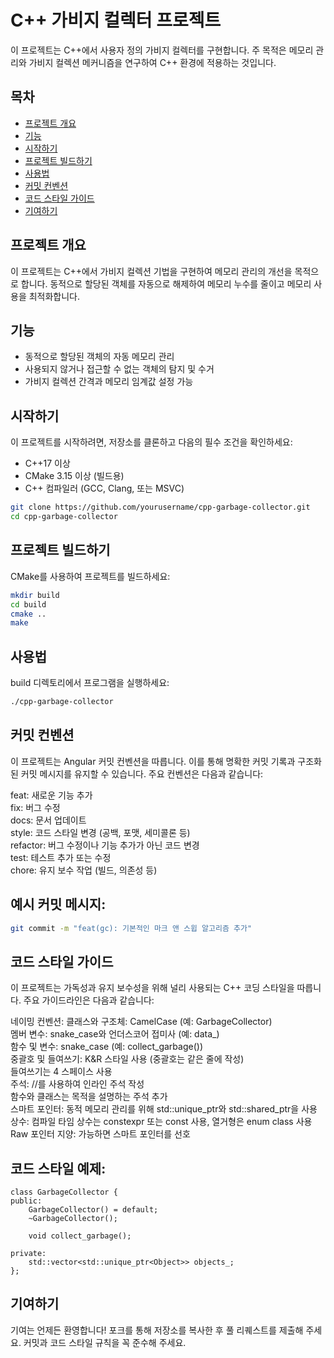# C++ 가비지 컬렉터 프로젝트

이 프로젝트는 C++에서 사용자 정의 가비지 컬렉터를 구현합니다. 주 목적은 메모리 관리와 가비지 컬렉션 메커니즘을 연구하여 C++ 환경에 적용하는 것입니다.

## 목차

- [프로젝트 개요](#프로젝트-개요)
- [기능](#기능)
- [시작하기](#시작하기)
- [프로젝트 빌드하기](#프로젝트-빌드하기)
- [사용법](#사용법)
- [커밋 컨벤션](#커밋-컨벤션)
- [코드 스타일 가이드](#코드-스타일-가이드)
- [기여하기](#기여하기)

## 프로젝트 개요

이 프로젝트는 C++에서 가비지 컬렉션 기법을 구현하여 메모리 관리의 개선을 목적으로 합니다. 동적으로 할당된 객체를 자동으로 해제하여 메모리 누수를 줄이고 메모리 사용을 최적화합니다.

## 기능

- 동적으로 할당된 객체의 자동 메모리 관리
- 사용되지 않거나 접근할 수 없는 객체의 탐지 및 수거
- 가비지 컬렉션 간격과 메모리 임계값 설정 가능

## 시작하기

이 프로젝트를 시작하려면, 저장소를 클론하고 다음의 필수 조건을 확인하세요:

- C++17 이상
- CMake 3.15 이상 (빌드용)
- C++ 컴파일러 (GCC, Clang, 또는 MSVC)

```bash
git clone https://github.com/yourusername/cpp-garbage-collector.git
cd cpp-garbage-collector
```

## 프로젝트 빌드하기

CMake를 사용하여 프로젝트를 빌드하세요:

```bash
mkdir build
cd build
cmake ..
make
````

## 사용법

build 디렉토리에서 프로그램을 실행하세요:
```bash
./cpp-garbage-collector
````

## 커밋 컨벤션

이 프로젝트는 Angular 커밋 컨벤션을 따릅니다. 이를 통해 명확한 커밋 기록과 구조화된 커밋 메시지를 유지할 수 있습니다. 주요 컨벤션은 다음과 같습니다:

feat: 새로운 기능 추가  
fix: 버그 수정  
docs: 문서 업데이트  
style: 코드 스타일 변경 (공백, 포맷, 세미콜론 등)  
refactor: 버그 수정이나 기능 추가가 아닌 코드 변경  
test: 테스트 추가 또는 수정  
chore: 유지 보수 작업 (빌드, 의존성 등)  

## 예시 커밋 메시지:
```bash
git commit -m "feat(gc): 기본적인 마크 앤 스윕 알고리즘 추가"
````

## 코드 스타일 가이드

이 프로젝트는 가독성과 유지 보수성을 위해 널리 사용되는 C++ 코딩 스타일을 따릅니다. 주요 가이드라인은 다음과 같습니다:

네이밍 컨벤션:
클래스와 구조체: CamelCase (예: GarbageCollector)  
멤버 변수: snake_case와 언더스코어 접미사 (예: data_)  
함수 및 변수: snake_case (예: collect_garbage())  
중괄호 및 들여쓰기:
K&R 스타일 사용 (중괄호는 같은 줄에 작성)  
들여쓰기는 4 스페이스 사용  
주석:
//를 사용하여 인라인 주석 작성  
함수와 클래스는 목적을 설명하는 주석 추가  
스마트 포인터:
동적 메모리 관리를 위해 std::unique_ptr와 std::shared_ptr을 사용  
상수:
컴파일 타임 상수는 constexpr 또는 const 사용, 열거형은 enum class 사용  
Raw 포인터 지양:
가능하면 스마트 포인터를 선호  

## 코드 스타일 예제:
```
class GarbageCollector {
public:
    GarbageCollector() = default;
    ~GarbageCollector();

    void collect_garbage();

private:
    std::vector<std::unique_ptr<Object>> objects_;
};
```

## 기여하기

기여는 언제든 환영합니다! 포크를 통해 저장소를 복사한 후 풀 리퀘스트를 제출해 주세요. 커밋과 코드 스타일 규칙을 꼭 준수해 주세요.
